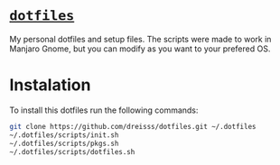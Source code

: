 # [**`dotfiles`**](dotfiles)

My personal dotfiles and setup files. The scripts were made to work in Manjaro
Gnome, but you can modify as you want to your prefered OS.

# **Instalation**

To install this dotfiles run the following commands:

```sh
git clone https://github.com/dreisss/dotfiles.git ~/.dotfiles
~/.dotfiles/scripts/init.sh
~/.dotfiles/scripts/pkgs.sh
~/.dotfiles/scripts/dotfiles.sh  
```
